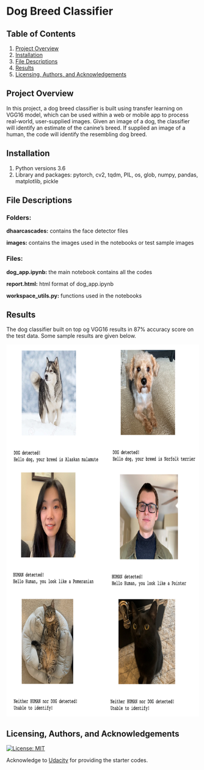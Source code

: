 [//]: # (Image References)

[image1]: ./images/sample_dog_output.png "Sample Output"
[image2]: ./images/vgg16_model.png "VGG-16 Model Layers"
[image3]: ./images/vgg16_model_draw.png "VGG16 Model Figure"

# Dog Breed Classifier

## Table of Contents

1. [Project Overview](#project_overview)
2. [Installation](#installation)
3. [File Descriptions](#files)
4. [Results](#results)
5. [Licensing, Authors, and Acknowledgements](#licensing)

## Project Overview <a name="project_overview"></a>

In this project, a dog breed classifier is built using transfer learning on VGG16 model, which can be used within a web or mobile app to process real-world, user-supplied images.  Given an image of a dog, the classifier will identify an estimate of the canine’s breed.  If supplied an image of a human, the code will identify the resembling dog breed.  

## Installation <a name="installation"></a>

1. Python versions 3.6
2. Library and packages: pytorch, cv2, tqdm, PIL, os, glob, numpy, pandas, matplotlib, pickle

## File Descriptions <a name="files"></a>

### Folders: 
**dhaarcascades:** contains the face detector files

**images:** contains the images used in the notebooks or test sample images

### Files:
**dog_app.ipynb:** the main notebook contains all the codes

**report.html:** html format of dog_app.ipynb

**workspace_utils.py:** functions used in the notebooks


## Results<a name="results"></a>

The dog classifier built on top og VGG16 results in 87% accuracy score on the test data. Some sample results are given below.

<img src="images/sample_result.png" width="800" height="975" />

## Licensing, Authors, and Acknowledgements<a name="licensing"></a>

[![License: MIT](https://img.shields.io/badge/License-MIT-yellow.svg)](https://opensource.org/licenses/MIT)

Acknowledge to [Udacity](https://www.udacity.com/) for providing the starter codes.  








